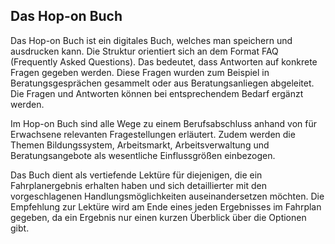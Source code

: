 ## Das Hop-on Buch

Das Hop-on Buch ist ein digitales Buch, welches man speichern und ausdrucken kann. Die Struktur orientiert sich an dem Format FAQ \(Frequently Asked Questions\). Das bedeutet, dass Antworten auf konkrete Fragen gegeben werden. Diese Fragen wurden zum Beispiel in Beratungsgesprächen gesammelt oder aus Beratungsanliegen abgeleitet. Die Fragen und Antworten können bei entsprechendem Bedarf ergänzt werden.

Im Hop-on Buch sind alle Wege zu einem Berufsabschluss anhand von für Erwachsene relevanten Fragestellungen erläutert. Zudem werden die Themen Bildungssystem, Arbeitsmarkt, Arbeitsverwaltung und Beratungsangebote als wesentliche Einflussgrößen einbezogen.

Das Buch dient als vertiefende Lektüre für diejenigen, die ein Fahrplanergebnis erhalten haben und sich detaillierter mit den vorgeschlagenen Handlungsmöglichkeiten auseinandersetzen möchten. Die Empfehlung zur Lektüre wird am Ende eines jeden Ergebnisses im Fahrplan gegeben, da ein Ergebnis nur einen kurzen Überblick über die Optionen gibt.
